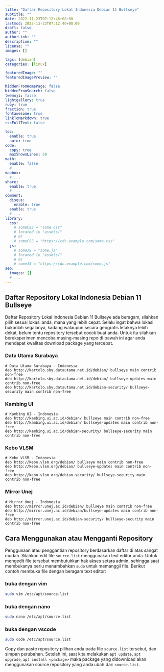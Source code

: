 ```yaml
---
title: "Daftar Repository Lokal Indonesia Debian 11 Bullseye"
subtitle: ""
date: 2022-11-23T07:12:46+08:00
lastmod: 2022-11-23T07:12:46+08:00
draft: false
author: ""
authorLink: ""
description: ""
license: ""
images: []

tags: [debian]
categories: [linux]

featuredImage: ""
featuredImagePreview: ""

hiddenFromHomePage: false
hiddenFromSearch: false
twemoji: false
lightgallery: true
ruby: true
fraction: true
fontawesome: true
linkToMarkdown: true
rssFullText: false

toc:
  enable: true
  auto: true
code:
  copy: true
  maxShownLines: 50
math:
  enable: false
  # ...
mapbox:
  # ...
share:
  enable: true
  # ...
comment:
  disqus:
    enable: true
  enable: true
  # ...
library:
  css:
    # someCSS = "some.css"
    # located in "assets/"
    # Or
    # someCSS = "https://cdn.example.com/some.css"
  js:
    # someJS = "some.js"
    # located in "assets/"
    # Or
    # someJS = "https://cdn.example.com/some.js"
seo:
  images: []
  # ...
---
```

## Daftar Repository Lokal Indonesia Debian 11 Bullseye

Daftar Repository Lokal Indonesia Debian 11 Bullseye ada beragam, silahkan pilih sesuai
lokasi anda, mana yang lebih cepat. Selalu ingat bahwa lokasi bukanlah segalanya, kadang
walaupun secara geografis letaknya lebih dekat, belum tentu repository tersebut cocok buat
anda. Untuk itu silahkan bereksperimen mencoba masing-masing repo di bawah ini agar anda
mendapat kwalitas download package yang tercepat.

### Data Utama Surabaya
```
# Data Utama Surabaya - Indonesia
deb http://kartolo.sby.datautama.net.id/debian/ bullseye main contrib non-free
deb http://kartolo.sby.datautama.net.id/debian/ bullseye-updates main contrib non-free
deb http://kartolo.sby.datautama.net.id/debian-security/ bullseye-security main contrib non-free
```

### Kambing UI
```
# Kambing UI - Indonesia
deb http://kambing.ui.ac.id/debian/ bullseye main contrib non-free
deb http://kambing.ui.ac.id/debian/ bullseye-updates main contrib non-free
deb http://kambing.ui.ac.id/debian-security/ bullseye-security main contrib non-free 
```

### Kebo VLSM
```
# Kebo VLSM - Indonesia
deb http://kebo.vlsm.org/debian/ bullseye main contrib non-free
deb http://kebo.vlsm.org/debian/ bullseye-updates main contrib non-free
deb http://kebo.vlsm.org/debian-security/ bullseye-security main contrib non-free 
```

### Mirror Unej
```
# Mirror Unej - Indonesia
deb http://mirror.unej.ac.id/debian/ bullseye main contrib non-free
deb http://mirror.unej.ac.id/debian/bullseye-updates main contrib non-free
deb http://mirror.unej.ac.id/debian-security/ bullseye-security main contrib non-free
```

## Cara Menggunakan atau Mengganti Repository
Penggunaan atau penggantian repository berdasarkan daftar di atas sangat mudah. Silahkan
edit file `source.list` menggunakan text editor anda. Untuk mengedit file tersebut
membutuhkan hak akses setara admin, sehingga saat membukanya perlu menambahkan `sudo` untuk
memanggil file. Berikut contoh membuka file dengan beragam text editor:
### buka dengan vim
```bash
sudo vim /etc/apt/source.list
```

### buka dengan nano
```bash
sudo nano /etc/apt/source.list
```

### buka dengan vscode
```bash
sudo code /etc/apt/source.list
```

Copy dan paste repository pilihan anda pada file `source.list` tersebut, dan simpan
perubahan. Setelah ini, saat kita melakukan `apt update`, `apt upgrade`,
`apt install <package>` maka package yang didownload akan menggunakan source repository 
yang anda ubah dari `source.list`.

